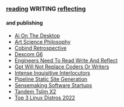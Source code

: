 ### [reading](/reading/) WRITING [reflecting](/reflecting/) 

#### and publishing

<ul><li><a href="/writing/ai_on_the_desktop.html">Ai On The Desktop</a></li><li><a href="/writing/art_science_philosophy.html">Art Science Philosophy</a></li><li><a href="/writing/cobind_retrospective.html">Cobind Retrospective</a></li><li><a href="/writing/dexcom_g6.html">Dexcom G6</a></li><li><a href="/writing/engineers_need_to_read_write_and_reflect.html">Engineers Need To Read Write And Reflect</a></li><li><a href="/writing/gpt_will_not_replace_coders_or_writers.html">Gpt Will Not Replace Coders Or Writers</a></li><li><a href="/writing/intense_inquisitive_interlocutors.html">Intense Inquisitive Interlocutors</a></li><li><a href="/writing/pipeline_static_site_generation.html">Pipeline Static Site Generation</a></li><li><a href="/writing/sensemaking_software_startups.html">Sensemaking Software Startups</a></li><li><a href="/writing/tandem_tslim_x2.html">Tandem Tslim X2</a></li><li><a href="/writing/top_3_linux_distros_2022.html">Top 3 Linux Distros 2022</a></li></ul>